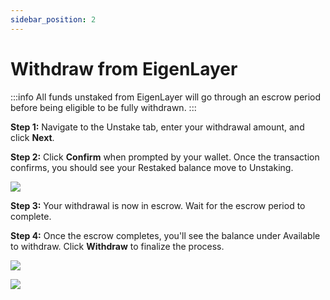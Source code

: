 ```yaml
---
sidebar_position: 2
---
```



# Withdraw from EigenLayer

:::info
All funds unstaked from EigenLayer will go through an escrow period before being eligible to be fully withdrawn.
:::

**Step 1:** Navigate to the Unstake tab, enter your withdrawal amount, and click **Next**.

**Step 2:** Click **Confirm** when prompted by your wallet. Once the transaction confirms, you should see your Restaked balance move to Unstaking.

![](https://lh7-us.googleusercontent.com/Ol33uK-uNL7K5vXmWDyI_eVWQOT75Jx7kR9Q75Qn5547ExC0KwfBFn6SikZgfOIYqU2od1OSjXlsA9WXpDa653AXPc38mNQ9ESmSZX0pPxGnleA9QFOgSTpCEYzkzr051HyJwlvMMNpfdS_BBvxARz0)

**Step 3:** Your withdrawal is now in escrow. Wait for the escrow period to complete.

**Step 4:** Once the escrow completes, you'll see the balance under Available to withdraw. Click **Withdraw** to finalize the process.

![](https://lh7-us.googleusercontent.com/VXO97JjR5VLDR8u0afZ6g9bq2zDScyP_UyQ4tkkc8J2IYWgfUIOUxIm08micsb8_kIne-aftSKuzwHBpoJV0NUGbWil-Zw0fUHdYUMgte5k6DbEj8dxpSvLT3V3k_DS78BO6c9GG3nDids7LGOyLbME)

![](https://lh7-us.googleusercontent.com/RLMOGvPSu2_BPRIu4o32LZIKFgSOySe8tatR67-pGsFPZxVmk1RSLvkNT_FHXcZUDtP8eINc2EQUG3y4X0yVM7l6Ly1q2iE8v1j6VDr7vI1wtR4GqKBsrLgc9pUwMvzu9UeXQbsumCSlGPNRiX9-1vA)
